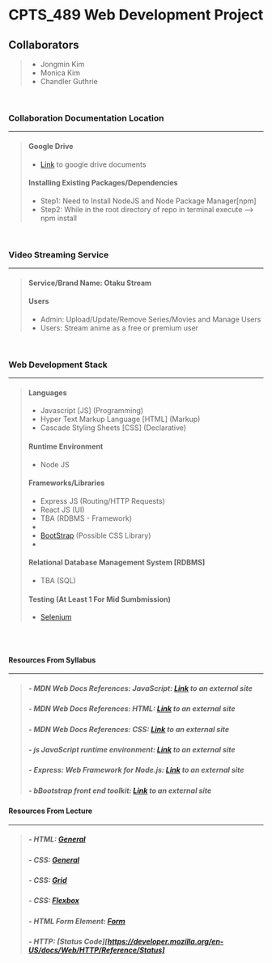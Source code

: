 # CPTS_489 Web Development Project

## Collaborators

> - Jongmin Kim
> - Monica Kim
> - Chandler Guthrie  

<br>

### Collaboration Documentation Location

---
>
> #### Google Drive
>
> - [Link](https://drive.google.com/drive/folders/10vn7jZNH4iewhBU9jdoEg90wCQiyYmeq?usp=sharing) to google drive documents
>
> #### Installing Existing Packages/Dependencies
>
> - Step1: Need to Install NodeJS and Node Package Manager[npm]
> - Step2: While in the root directory of repo in terminal execute --> npm install

<br>

### Video Streaming Service

---

> #### Service/Brand Name: Otaku Stream
> #### Users
> - Admin: Upload/Update/Remove Series/Movies and Manage Users
> - Users: Stream anime as a free or premium user

<br>

### Web Development Stack

---

> #### Languages
>
> - Javascript [JS] (Programming)
> - Hyper Text Markup Language [HTML] (Markup)
> - Cascade Styling Sheets [CSS] (Declarative)
>
> #### Runtime Environment
>
> - Node JS
>
> #### Frameworks/Libraries
>
> - Express JS (Routing/HTTP Requests)
> - React JS (UI)
> - TBA (RDBMS - Framework)
> -
> - [BootStrap](https://getbootstrap.com/) (Possible CSS Library)
> - 
> #### Relational Database Management System [RDBMS]
>
> - TBA (SQL)
>
> #### Testing (At Least 1 For Mid Sumbmission)
>
> - [Selenium](https://www.selenium.dev/)

<br>
<br>

#### Resources From Syllabus

---

> ##### - MDN Web Docs References: JavaScript: [Link](https://developer.mozilla.org/en-US/docs/Web/JavaScript) to an external site
>
> ##### - MDN Web Docs References: HTML: [Link](https://developer.mozilla.org/en-US/docs/Web/HTML) to an external site
>
> ##### - MDN Web Docs References: CSS: [Link](https://developer.mozilla.org/en-US/docs/Web/CSS) to an external site
>
> ##### - js JavaScript runtime environment: [Link](https://nodejs.org/en/docs) to an external site
>
> ##### - Express: Web Framework for Node.js: [Link](https://expressjs.com/en/4x/api.html) to an external site
>
> ##### - bBootstrap front end toolkit: [Link](https://getbootstrap.com/docs/5.2/getting-started/introduction) to an external site

#### Resources From Lecture

---

> ##### - HTML: [General](https://www.w3.org/html/)
>
> ##### - CSS: [General](https://www.w3schools.com/Css/)
>
> ##### - CSS: [Grid](https://gridbyexample.com/)  
>
> ##### - CSS: [Flexbox](https://css-tricks.com/snippets/css/a-guide-to-flexbox/)
>
> ##### - HTML Form Element: [Form](https://developer.mozilla.org/en-US/docs/Web/HTML/Reference/Elements/form)
>
> ##### - HTTP: [Status Code][https://developer.mozilla.org/en-US/docs/Web/HTTP/Reference/Status]

